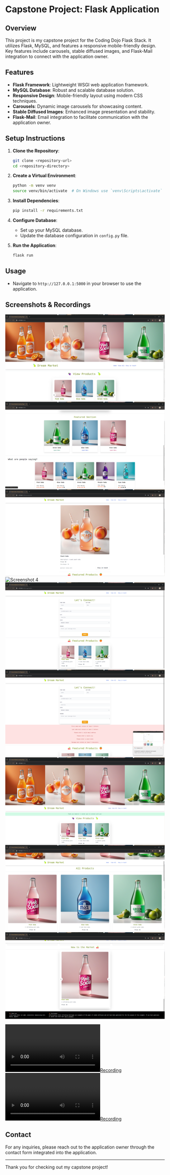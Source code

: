 # Capstone Project: Flask Application

## Overview

This project is my capstone project for the Coding Dojo Flask Stack. It utilizes Flask, MySQL, and features a responsive mobile-friendly design. Key features include carousels, stable diffused images, and Flask-Mail integration to connect with the application owner.

## Features

- **Flask Framework**: Lightweight WSGI web application framework.
- **MySQL Database**: Robust and scalable database solution.
- **Responsive Design**: Mobile-friendly layout using modern CSS techniques.
- **Carousels**: Dynamic image carousels for showcasing content.
- **Stable Diffused Images**: Enhanced image presentation and stability.
- **Flask-Mail**: Email integration to facilitate communication with the application owner.

## Setup Instructions

1. **Clone the Repository**:
    ```bash
    git clone <repository-url>
    cd <repository-directory>
    ```

2. **Create a Virtual Environment**:
    ```bash
    python -m venv venv
    source venv/bin/activate  # On Windows use `venv\Scripts\activate`
    ```

3. **Install Dependencies**:
    ```bash
    pip install -r requirements.txt
    ```

4. **Configure Database**:
    - Set up your MySQL database.
    - Update the database configuration in `config.py` file.

5. **Run the Application**:
    ```bash
    flask run
    ```

## Usage

- Navigate to `http://127.0.0.1:5000` in your browser to use the application.

## Screenshots & Recordings

![Screenshot 1](flask_app/static/imgs/DreamMarketScreenshots/Screenshot1.png)
![Screenshot 2](flask_app/static/imgs/DreamMarketScreenshots/Screenshot2.png)
![Screenshot 3](flask_app/static/imgs/DreamMarketScreenshots/Screenshot3.png)
![Screenshot 4](flask_app/static/imgs/DreamMarketScreenshots/Screenshot4.png)
![Screenshot 5](flask_app/static/imgs/DreamMarketScreenshots/Screenshot5.png)
![Screenshot 6](flask_app/static/imgs/DreamMarketScreenshots/Screenshot6.png)
![Screenshot 7](flask_app/static/imgs/DreamMarketScreenshots/Screenshot7.png)
![Screenshot 8](flask_app/static/imgs/DreamMarketScreenshots/Screenshot8.png)
![Screenshot 9](flask_app/static/imgs/DreamMarketScreenshots/Screenshot9.png)


[![Recording](flask_app/static/imgs/DreamMarketScreenshots/MobileView.mp4)](flask_app/static/imgs/DreamMarketScreenshots/MobileView.mp4)
[![Recording](flask_app/static/imgs/DreamMarketScreenshots/DesktopView.mp4)](flask_app/static/imgs/DreamMarketScreenshots/DesktopView.mp4)

## Contact

For any inquiries, please reach out to the application owner through the contact form integrated into the application.

---

Thank you for checking out my capstone project!
